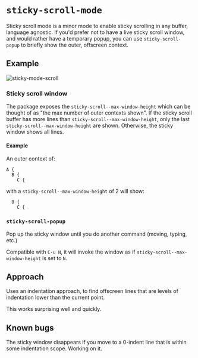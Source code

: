 # `sticky-scroll-mode`

Sticky scroll mode is a minor mode to enable sticky scrolling in any buffer, language agnostic.
If you'd prefer not to have a live sticky scroll window, and would rather have a temporary popup, you can use
`sticky-scroll-popup` to briefly show the outer, offscreen context.


## Example
![sticky-mode-scroll](https://github.com/user-attachments/assets/43bf0c34-e7e5-4c64-b35d-6dc7eed98eab)

### Sticky scroll window

The package exposes the `sticky-scroll--max-window-height` which can be thought of as "the max number of outer contexts shown". If
the sticky scroll buffer has more lines than `sticky-scroll--max-window-height`, only the last `sticky-scroll--max-window-height` are shown.
Otherwise, the sticky window shows all lines.

#### Example
An outer context of:
```
A {
  B {
    C {
```
with a `sticky-scroll--max-window-height` of 2 will show:

```
  B {
    C {
```

### `sticky-scroll-popup`

Pop up the sticky window until you do another command (moving, typing, etc.)

Compatible with `C-u N`, it will invoke the window as if `sticky-scroll--max-window-height` is set to `N`.


## Approach 

Uses an indentation approach, to find offscreen lines that are levels of indentation lower than the current point.

This works surprising well and quickly.


## Known bugs

The sticky window disappears if you move to a 0-indent line that is within some indentation scope. Working on it.
